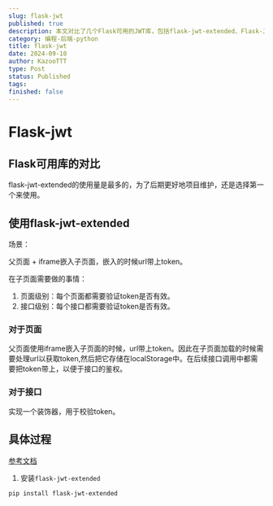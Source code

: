 ```yaml
---
slug: flask-jwt
published: true
description: 本文对比了几个Flask可用的JWT库，包括flask-jwt-extended、Flask-JWT和jwt，根据PyPI下载量和Star量，选择使用最广泛的flask-jwt-extended。文章介绍了在父页面通过iframe嵌入子页面时，如何在子页面中验证和使用JWT token，包括页面级别和接口级别的token验证。同时，提供了安装flask-jwt-extended的命令，并建议参考官方文档进行详细配置。
category: 编程-后端-python
title: flask-jwt
date: 2024-09-10
author: KazooTTT
type: Post
status: Published
tags: 
finished: false
---
```


# Flask-jwt

## Flask可用库的对比

flask-jwt-extended的使用量是最多的，为了后期更好地项目维护，还是选择第一个来使用。

## 使用flask-jwt-extended

场景：

父页面 + iframe嵌入子页面，嵌入的时候url带上token。

在子页面需要做的事情：

1. 页面级别：每个页面都需要验证token是否有效。
2. 接口级别：每个接口都需要验证token是否有效。

### 对于页面

父页面使用iframe嵌入子页面的时候，url带上token。因此在子页面加载的时候需要处理url以获取token,然后把它存储在localStorage中。在后续接口调用中都需要把token带上，以便于接口的鉴权。

### 对于接口

实现一个装饰器，用于校验token。

## 具体过程

[参考文档](https://flask-jwt-extended.readthedocs.io/en/stable/basic_usage.html)

1. 安装`flask-jwt-extended`

```shell
pip install flask-jwt-extended
```
